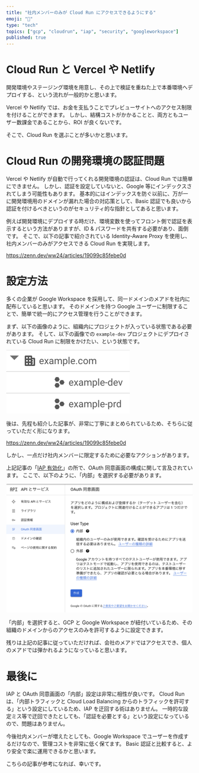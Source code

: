 ```yaml
---
title: "社内メンバーのみが Cloud Run にアクセスできるようにする"
emoji: "🔐"
type: "tech"
topics: ["gcp", "cloudrun", "iap", "security", "googleworkspace"]
published: true
---
```


# Cloud Run と Vercel や Netlify

開発環境やステージング環境を用意し、その上で検証を重ねた上で本番環境へデプロイする、という流れが一般的かと思います。

Vercel や Netlify では、お金を支払うことでプレビューサイトへのアクセス制限を付けることができます。
しかし、結構コストがかかることと、両方ともユーザー数課金であることから、ROI が良くないです。

そこで、Cloud Run を選ぶことが多いかと思います。

# Cloud Run の開発環境の認証問題

Vercel や Netlify が自動で行ってくれる開発環境の認証は、Cloud Run では簡単にできません。
しかし、認証を設定していないと、Google 等にインデックスされてしまう可能性もあります。
基本的にはインデックスを防ぐ以前に、万が一に開発環境用のドメインが漏れた場合の対応策として、Basic 認証でも良いから認証を付けるべきというのがセキュリティ的な指針としてあると思います。

例えば開発環境にデプロイする時だけ、環境変数を使ってフロント側で認証を表示するという方法がありますが、ID & パスワードを共有する必要があり、面倒です。
そこで、以下の記事で紹介されている Identity-Aware Proxy を使用し、社内メンバーのみがアクセスできる Cloud Run を実現します。

https://zenn.dev/ww24/articles/19099c85febe0d

# 設定方法

多くの企業が Google Workspace を採用して、同一ドメインのメアドを社内に配布していると思います。
そのドメインを持つ Google ユーザーに制限することで、簡単で統一的にアクセス管理を行うことができます。

まず、以下の画像のように、組織内にプロジェクトが入っている状態である必要があります。
そして、以下の画像での `example-dev` プロジェクトにデプロイされている Cloud Run に制限をかけたい、という状態です。

![Projects in Organization](/images/restrict-cloud-run-to-in-house/projects.png)

後は、先程も紹介した記事が、非常に丁寧にまとめられているため、そちらに従っていただく形になります。

https://zenn.dev/ww24/articles/19099c85febe0d

しかし、一点だけ社内メンバーに限定するために必要なアクションがあります。

上記記事の「[IAP 有効化](https://zenn.dev/ww24/articles/19099c85febe0d#iap-%E6%9C%89%E5%8A%B9%E5%8C%96)」の所で、OAuth 同意画面の構成に関して言及されています。
ここで、以下のように、「内部」を選択する必要があります。

![OAuth](/images/restrict-cloud-run-to-in-house/oauth.png)

「内部」を選択すると、GCP と Google Workspace が紐付いているため、その組織のドメインからのアクセスのみを許可するように設定できます。

残りは上記の記事に従っていただければ、会社のメアドではアクセスでき、個人のメアドでは弾かれるようになっていると思います。

# 最後に

IAP と OAuth 同意画面の「内部」設定は非常に相性が良いです。
Cloud Run は、「内部トラフィックと Cloud Load Balancing からのトラフィックを許可する」という設定にしているため、IAP を迂回する術はありません。
一時的な設定ミス等で迂回できたとしても、「認証を必要とする」という設定になっているので、問題はありません。

今後社内メンバーが増えたとしても、Google Workspace でユーザーを作成するだけなので、管理コストを非常に低く保てます。
Basic 認証と比較すると、より安全で楽に運用できるかと思います。

こちらの記事が参考になれば、幸いです。
